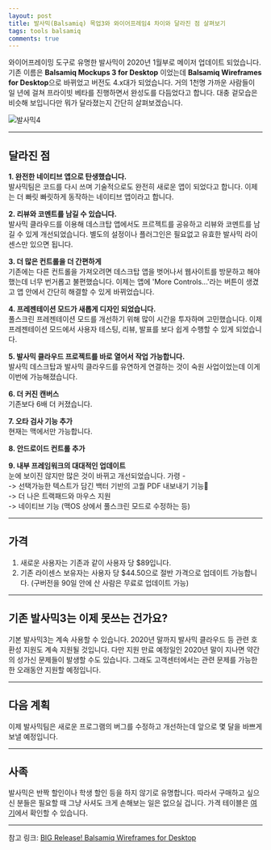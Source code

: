 ```yaml
---
layout: post
title: 발사믹(Balsamiq) 목업3와 와이어프레임4 차이와 달라진 점 살펴보기
tags: tools balsamiq
comments: true
---
```


와이어프레이밍 도구로 유명한 발사믹이 2020년 1월부로 메이저 업데이트 되었습니다. 기존 이름은 **Balsamiq Mockups 3 for Desktop** 이었는데 **Balsamiq Wireframes for Desktop**으로 바뀌었고 버전도 4.x대가 되었습니다. 거의 1천명 가까운 사람들이 일 년에 걸쳐 프라이빗 베타를 진행하면서 완성도를 다듬었다고 합니다. 대충 겉모습은 비슷해 보입니다만 뭐가 달라졌는지 간단히 살펴보겠습니다.  

![발사믹4](https://blog.balsamiq.com/wp-content/uploads/2020/01/intro.png)  

---

## 달라진 점

**1. 완전한 네이티브 앱으로 탄생했습니다.**  
발사믹팀은 코드를 다시 쓰며 기술적으로도 완전히 새로운 앱이 되었다고 합니다. 이제는 더 빠릿 빠릿하게 동작하는 네이티브 앱이라고 합니다.

**2. 리뷰와 코멘트를 남길 수 있습니다.**  
발사믹 클라우드를 이용해 데스크탑 앱에서도 프르젝트를 공유하고 리뷰와 코멘트를 남길 수 있게 개선되었습니다. 별도의 설정이나 플러그인은 필요없고 유효한 발사믹 라이센스만 있으면 됩니다.

**3. 더 많은 컨트롤을 더 간편하게**  
기존에는 다른 컨트롤을 가져오려면 데스크탑 앱을 벗어나서 웹사이트를 방문하고 해야했는데 너무 번거롭고 불편했습니다. 이제는 앱에 'More Controls...'라는 버튼이 생겼고 앱 안에서 간단히 해결할 수 있게 바뀌었습니다.  

**4. 프레젠테이션 모드가 새롭게 디자인 되었습니다.**  
풀스크린 프레젠테이션 모드를 개선하기 위해 많이 시간을 투자하며 고민했습니다. 이제 프레젠테이션 모드에서 사용자 테스팅, 리뷰, 발표를 보다 쉽게 수행할 수 있게 되었습니다.  

**5. 발사믹 클라우드 프로젝트를 바로 열어서 작업 가능합니다.**  
발사믹 데스크탑과 발사믹 클라우드를 유연하게 연결하는 것이 숙원 사업이었는데 이게 이번에 가능해졌습니다.  

**6. 더 커진 캔버스**  
기존보다 6배 더 커졌습니다.  

**7. 오타 검사 기능 추가**  
현재는 맥에서만 가능합니다.  

**8. 안드로이드 컨트롤 추가**  

**9. 내부 프레임워크의 대대적인 업데이트**  
눈에 보이진 않지만 많은 것이 바뀌고 개선되었습니다. 가령 -   
-> 선택가능한 텍스트가 담긴 백터 기반의 고퀄 PDF 내보내기 기능  
-> 더 나은 트랙패드와 마우스 지원  
-> 네이티브 기능 (맥OS 상에서 풀스크린 모드로 수정하는 등)

---  

## 가격

1. 새로운 사용자는 기존과 같이 사용자 당 $89입니다.  
2. 기존 라이센스 보유자는 사용자 당 $44.50으로 절반 가격으로 업데이트 가능합니다. (구버전을 90일 안에 산 사람은 무료로 업데이트 가능)  

---

## 기존 발사믹3는 이제 못쓰는 건가요?

기본 발사믹3는 계속 사용할 수 있습니다. 2020년 말까지 발사믹 클라우드 등 관련 호환성 지원도 계속 지원될 것입니다. 다만 지원 만료 예정일인 2020년 말이 지나면 약간의 성가신 문제들이 발생할 수도 있습니다. 그래도 고객센터에서는 관련 문제를 가능한한 오래동안 지원할 예정입니다.  

---

## 다음 계획 

이제 발사믹팀은 새로운 프로그램의 버그를 수정하고 개선하는데 앞으로 몇 달을 바쁘게 보낼 예정입니다. 

---

## 사족

발사믹은 반짝 할인이나 학생 할인 등을 하지 않기로 유명합니다. 따라서 구매하고 싶으신 분들은 필요할 때 그냥 사셔도 크게 손해보는 일은 없으실 겁니다. 가격 테이블은 [여기](https://balsamiq.com/buy/#d)에서 확인할 수 있습니다.  

---

참고 링크: [BIG Release! Balsamiq Wireframes for Desktop](https://blog.balsamiq.com/wireframes-for-desktop-launch/)